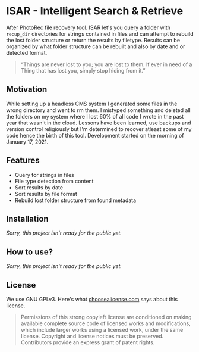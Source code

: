 # ISAR - Intelligent Search & Retrieve
After [PhotoRec](https://github.com/cgsecurity/testdisk) file recovery tool. ISAR let's you query a folder with `recup_dir` directories for strings contained in files and can attempt to rebuild the lost folder structure or return the results by filetype. Results can be organized by what folder structure can be rebuilt and also by date and or detected format. 
 > “Things are never lost to you; you are lost to them. If ever in need of a Thing that has lost you, simply stop hiding from it.” 


## Motivation
While setting up a headless CMS system I generated some files in the wrong directory and went to rm them. I mistyped something and deleted all the folders on my system where I lost 60% of all code I wrote in the past year that wasn't in the cloud. Lessons have been learned, use backups and version control religiously but I'm determined to recover atleast some of my code hence the birth of this tool. Development started on the morning of January 17, 2021.


## Features
 - Query for strings in files
 - File type detection from content
 - Sort results by date
 - Sort results by file format
 - Rebuild lost folder structure from found metadata


## Installation
*Sorry, this project isn't ready for the public yet.* 


## How to use?
*Sorry, this project isn't ready for the public yet.* 


## License

We use GNU GPLv3. Here's what [choosealicense.com](https://choosealicense.com/licenses/gpl-3.0/) says about this license.
 > Permissions of this strong copyleft license are conditioned on making available complete source code of licensed works and modifications, which include larger works using a licensed work, under the same license. Copyright and license notices must be preserved. Contributors provide an express grant of patent rights. 